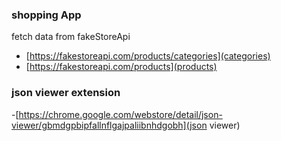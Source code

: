 ### shopping App

fetch data from fakeStoreApi
- [https://fakestoreapi.com/products/categories](categories)
- [https://fakestoreapi.com/products](products)


### json viewer extension

-[https://chrome.google.com/webstore/detail/json-viewer/gbmdgpbipfallnflgajpaliibnhdgobh](json viewer)

